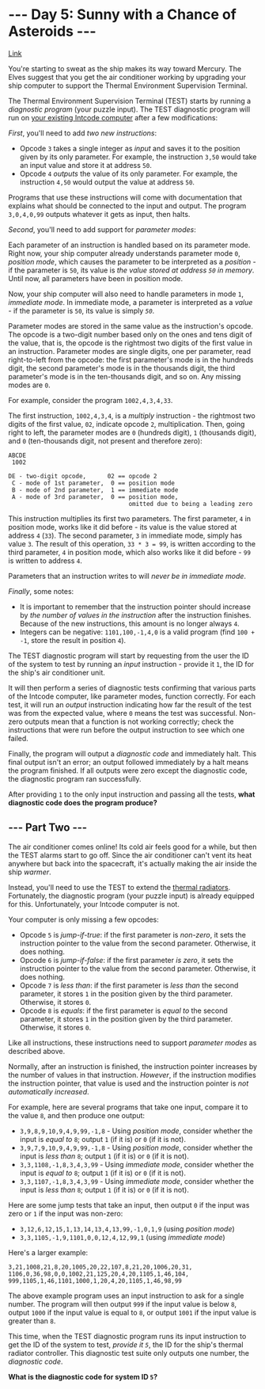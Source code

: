 # --- Day 5: Sunny with a Chance of Asteroids ---

[Link](https://adventofcode.com/2019/day/5)

You're starting to sweat as the ship makes its way toward Mercury. The Elves suggest that you get the air conditioner working by upgrading your ship computer to support the Thermal Environment Supervision Terminal.

The Thermal Environment Supervision Terminal (TEST) starts by running a _diagnostic program_ (your puzzle input). The TEST diagnostic program will run on [your existing Intcode computer](2) after a few modifications:

_First_, you'll need to add _two new instructions_:

*   Opcode `3` takes a single integer as _input_ and saves it to the position given by its only parameter. For example, the instruction `3,50` would take an input value and store it at address `50`.
*   Opcode `4` _outputs_ the value of its only parameter. For example, the instruction `4,50` would output the value at address `50`.

Programs that use these instructions will come with documentation that explains what should be connected to the input and output. The program `3,0,4,0,99` outputs whatever it gets as input, then halts.

_Second_, you'll need to add support for _parameter modes_:

Each parameter of an instruction is handled based on its parameter mode. Right now, your ship computer already understands parameter mode `0`, _position mode_, which causes the parameter to be interpreted as a _position_ - if the parameter is `50`, its value is _the value stored at address `50` in memory_. Until now, all parameters have been in position mode.

Now, your ship computer will also need to handle parameters in mode `1`, _immediate mode_. In immediate mode, a parameter is interpreted as a _value_ - if the parameter is `50`, its value is simply _`50`_.

Parameter modes are stored in the same value as the instruction's opcode. The opcode is a two-digit number based only on the ones and tens digit of the value, that is, the opcode is the rightmost two digits of the first value in an instruction. Parameter modes are single digits, one per parameter, read right-to-left from the opcode: the first parameter's mode is in the hundreds digit, the second parameter's mode is in the thousands digit, the third parameter's mode is in the ten-thousands digit, and so on. Any missing modes are `0`.

For example, consider the program `1002,4,3,4,33`.

The first instruction, `1002,4,3,4`, is a _multiply_ instruction - the rightmost two digits of the first value, `02`, indicate opcode `2`, multiplication. Then, going right to left, the parameter modes are `0` (hundreds digit), `1` (thousands digit), and `0` (ten-thousands digit, not present and therefore zero):

    ABCDE
     1002

    DE - two-digit opcode,      02 == opcode 2
     C - mode of 1st parameter,  0 == position mode
     B - mode of 2nd parameter,  1 == immediate mode
     A - mode of 3rd parameter,  0 == position mode,
                                      omitted due to being a leading zero

This instruction multiplies its first two parameters. The first parameter, `4` in position mode, works like it did before - its value is the value stored at address `4` (`33`). The second parameter, `3` in immediate mode, simply has value `3`. The result of this operation, `33 * 3 = 99`, is written according to the third parameter, `4` in position mode, which also works like it did before - `99` is written to address `4`.

Parameters that an instruction writes to will _never be in immediate mode_.

_Finally_, some notes:

*   It is important to remember that the instruction pointer should increase by _the number of values in the instruction_ after the instruction finishes. Because of the new instructions, this amount is no longer always `4`.
*   Integers can be negative: `1101,100,-1,4,0` is a valid program (find `100 + -1`, store the result in position `4`).

The TEST diagnostic program will start by requesting from the user the ID of the system to test by running an _input_ instruction - provide it `1`, the ID for the ship's air conditioner unit.

It will then perform a series of diagnostic tests confirming that various parts of the Intcode computer, like parameter modes, function correctly. For each test, it will run an _output_ instruction indicating how far the result of the test was from the expected value, where `0` means the test was successful. Non-zero outputs mean that a function is not working correctly; check the instructions that were run before the output instruction to see which one failed.

Finally, the program will output a _diagnostic code_ and immediately halt. This final output isn't an error; an output followed immediately by a halt means the program finished. If all outputs were zero except the diagnostic code, the diagnostic program ran successfully.

After providing `1` to the only input instruction and passing all the tests, **what diagnostic code does the program produce?**

## --- Part Two ---

The air conditioner comes online! Its cold air feels good for a while, but then the TEST alarms start to go off. Since the air conditioner <span title="Honestly, I'm not sure what you expected.">can't vent its heat anywhere</span> but back into the spacecraft, it's actually making the air inside the ship _warmer_.

Instead, you'll need to use the TEST to extend the [thermal radiators](https://en.wikipedia.org/wiki/Spacecraft_thermal_control). Fortunately, the diagnostic program (your puzzle input) is already equipped for this. Unfortunately, your Intcode computer is not.

Your computer is only missing a few opcodes:

*   Opcode `5` is _jump-if-true_: if the first parameter is _non-zero_, it sets the instruction pointer to the value from the second parameter. Otherwise, it does nothing.
*   Opcode `6` is _jump-if-false_: if the first parameter _is zero_, it sets the instruction pointer to the value from the second parameter. Otherwise, it does nothing.
*   Opcode `7` is _less than_: if the first parameter is _less than_ the second parameter, it stores `1` in the position given by the third parameter. Otherwise, it stores `0`.
*   Opcode `8` is _equals_: if the first parameter is _equal to_ the second parameter, it stores `1` in the position given by the third parameter. Otherwise, it stores `0`.

Like all instructions, these instructions need to support _parameter modes_ as described above.

Normally, after an instruction is finished, the instruction pointer increases by the number of values in that instruction. _However_, if the instruction modifies the instruction pointer, that value is used and the instruction pointer is _not automatically increased_.

For example, here are several programs that take one input, compare it to the value `8`, and then produce one output:

*   `3,9,8,9,10,9,4,9,99,-1,8` - Using _position mode_, consider whether the input is _equal to_ `8`; output `1` (if it is) or `0` (if it is not).
*   `3,9,7,9,10,9,4,9,99,-1,8` - Using _position mode_, consider whether the input is _less than_ `8`; output `1` (if it is) or `0` (if it is not).
*   `3,3,1108,-1,8,3,4,3,99` - Using _immediate mode_, consider whether the input is _equal to_ `8`; output `1` (if it is) or `0` (if it is not).
*   `3,3,1107,-1,8,3,4,3,99` - Using _immediate mode_, consider whether the input is _less than_ `8`; output `1` (if it is) or `0` (if it is not).

Here are some jump tests that take an input, then output `0` if the input was zero or `1` if the input was non-zero:

*   `3,12,6,12,15,1,13,14,13,4,13,99,-1,0,1,9` (using _position mode_)
*   `3,3,1105,-1,9,1101,0,0,12,4,12,99,1` (using _immediate mode_)

Here's a larger example:

    3,21,1008,21,8,20,1005,20,22,107,8,21,20,1006,20,31,
    1106,0,36,98,0,0,1002,21,125,20,4,20,1105,1,46,104,
    999,1105,1,46,1101,1000,1,20,4,20,1105,1,46,98,99

The above example program uses an input instruction to ask for a single number. The program will then output `999` if the input value is below `8`, output `1000` if the input value is equal to `8`, or output `1001` if the input value is greater than `8`.

This time, when the TEST diagnostic program runs its input instruction to get the ID of the system to test, _provide it `5`_, the ID for the ship's thermal radiator controller. This diagnostic test suite only outputs one number, the _diagnostic code_.

**What is the diagnostic code for system ID `5`?**